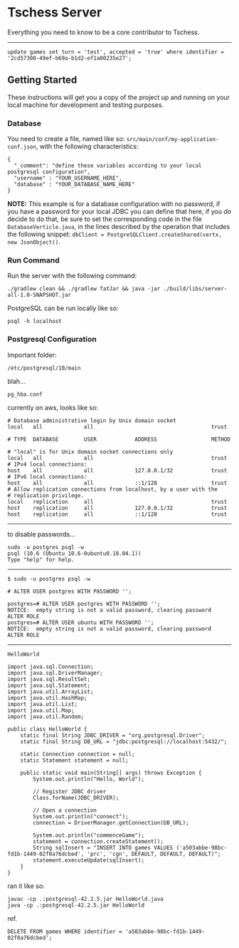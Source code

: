 # Tschess Server

Everything you need to know to be a core contributor to Tschess.

----

`update games set turn = 'test', accepted = 'true' where identifier = '2cd57300-49ef-b69a-b1d2-ef1a00235e27';`

## Getting Started

These instructions will get you a copy of the project up and running on your local machine for development and testing purposes.

### Database

You need to create a file, named like so: `src/main/conf/my-application-conf.json`, with the following characteristics:

```
{
  "_comment": "define these variables according to your local postgresql configuration",
  "username" : "YOUR_USERNAME_HERE",
  "database" : "YOUR_DATABASE_NAME_HERE"
}
```

**NOTE:** This example is for a database configuration with no password, if you have a password
for your local JDBC you can define that here, if you *do* decide to do that, be sure to
set the corresponding code in the file `DatabaseVerticle.java`, in the lines described 
by the operation that includes the following snippet: `dbClient = PostgreSQLClient.createShared(vertx, new JsonObject()`.

### Run Command

Run the server with the following command: 

```
./gradlew clean && ./gradlew fatJar && java -jar ./build/libs/server-all-1.0-SNAPSHOT.jar
```

PostgreSQL can be run locally like so: 

```
psql -h localhost
```


### Postgresql Configuration

Important folder: 

```
/etc/postgresql/10/main
```

blah...

```
pg_hba.conf
```

currently on aws, looks like so:

```
# Database administrative login by Unix domain socket
local   all             all                                     trust

# TYPE  DATABASE        USER            ADDRESS                 METHOD

# "local" is for Unix domain socket connections only
local   all             all                                     trust
# IPv4 local connections:
host    all             all             127.0.0.1/32            trust
# IPv6 local connections:
host    all             all             ::1/128                 trust
# Allow replication connections from localhost, by a user with the
# replication privilege.
local   replication     all                                     trust
host    replication     all             127.0.0.1/32            trust
host    replication     all             ::1/128                 trust
```

---
to disable passwords...

```
sudo -u postgres psql -w
psql (10.6 (Ubuntu 10.6-0ubuntu0.18.04.1))
Type "help" for help.
```

---

```
$ sudo -u postgres psql -w

# ALTER USER postgres WITH PASSWORD '';
```
```
postgres=# ALTER USER postgres WITH PASSWORD '';
NOTICE:  empty string is not a valid password, clearing password
ALTER ROLE
postgres=# ALTER USER ubuntu WITH PASSWORD '';
NOTICE:  empty string is not a valid password, clearing password
ALTER ROLE
```

---

```
HelloWorld
```


```
import java.sql.Connection;
import java.sql.DriverManager;
import java.sql.ResultSet;
import java.sql.Statement;
import java.util.ArrayList;
import java.util.HashMap;
import java.util.List;
import java.util.Map;
import java.util.Random;

public class HelloWorld {
    static final String JDBC_DRIVER = "org.postgresql.Driver";
    static final String DB_URL = "jdbc:postgresql://localhost:5432/";

    static Connection connection = null;
    static Statement statement = null;

    public static void main(String[] args) throws Exception {
        System.out.println("Hello, World");

        // Register JDBC driver
        Class.forName(JDBC_DRIVER);

        // Open a connection
        System.out.println("connect");
        connection = DriverManager.getConnection(DB_URL);

        System.out.println("commenceGame");
        statement = connection.createStatement();
        String sqlInsert = "INSERT INTO games VALUES ('a503abbe-98bc-fd1b-1449-02f0a76dcbed', 'prc', 'cgn', DEFAULT, DEFAULT, DEFAULT)";
        statement.executeUpdate(sqlInsert);
    }
}
```


ran it like so:

```
javac -cp .:postgresql-42.2.5.jar HelloWorld.java
java -cp .:postgresql-42.2.5.jar HelloWorld
```

ref.

```
DELETE FROM games WHERE identifier = 'a503abbe-98bc-fd1b-1449-02f0a76dcbed';
```